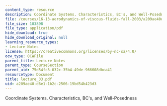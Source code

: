 ```yaml
---
content_type: resource
description: Coordinate Systems. Characteristics, BC's, and Well-Posedness
file: /courses/16-13-aerodynamics-of-viscous-fluids-fall-2003/a209ae40d6e11b2c250619bd54b423d3_lecture_33.pdf
file_size: 103898
file_type: application/pdf
hide_download: true
hide_download_original: null
learning_resource_types:
- Lecture Notes
license: https://creativecommons.org/licenses/by-nc-sa/4.0/
ocw_type: OCWFile
parent_title: Lecture Notes
parent_type: CourseSection
parent_uid: 75d54fc3-032c-35b4-49de-966608dbca41
resourcetype: Document
title: lecture_33.pdf
uid: a209ae40-d6e1-1b2c-2506-19bd54b423d3
---
```

Coordinate Systems. Characteristics, BC's, and Well-Posedness